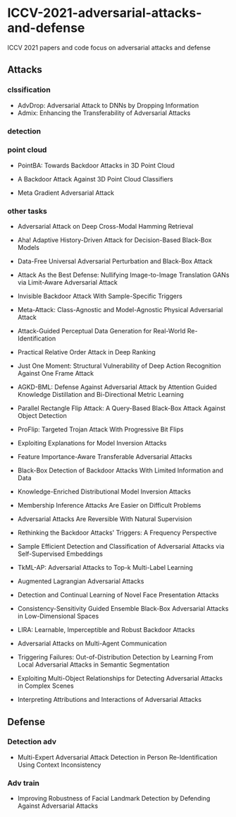 # ICCV-2021-adversarial-attacks-and-defense
ICCV 2021 papers and code focus on adversarial attacks and defense

## Attacks

### clssification
* AdvDrop: Adversarial Attack to DNNs by Dropping Information
* Admix: Enhancing the Transferability of Adversarial Attacks


### detection

### point cloud 
* PointBA: Towards Backdoor Attacks in 3D Point Cloud
* A Backdoor Attack Against 3D Point Cloud Classifiers

* Meta Gradient Adversarial Attack

### other tasks
* Adversarial Attack on Deep Cross-Modal Hamming Retrieval


* Aha! Adaptive History-Driven Attack for Decision-Based Black-Box Models





* Data-Free Universal Adversarial Perturbation and Black-Box Attack


* Attack As the Best Defense: Nullifying Image-to-Image Translation GANs via Limit-Aware Adversarial Attack


* Invisible Backdoor Attack With Sample-Specific Triggers


* Meta-Attack: Class-Agnostic and Model-Agnostic Physical Adversarial Attack


* Attack-Guided Perceptual Data Generation for Real-World Re-Identification


* Practical Relative Order Attack in Deep Ranking


* Just One Moment: Structural Vulnerability of Deep Action Recognition Against One Frame Attack


* AGKD-BML: Defense Against Adversarial Attack by Attention Guided Knowledge Distillation and Bi-Directional Metric Learning


* Parallel Rectangle Flip Attack: A Query-Based Black-Box Attack Against Object Detection


* ProFlip: Targeted Trojan Attack With Progressive Bit Flips






* Exploiting Explanations for Model Inversion Attacks


* Feature Importance-Aware Transferable Adversarial Attacks


* Black-Box Detection of Backdoor Attacks With Limited Information and Data


* Knowledge-Enriched Distributional Model Inversion Attacks


* Membership Inference Attacks Are Easier on Difficult Problems


* Adversarial Attacks Are Reversible With Natural Supervision

* Rethinking the Backdoor Attacks' Triggers: A Frequency Perspective


* Sample Efficient Detection and Classification of Adversarial Attacks via Self-Supervised Embeddings


* TkML-AP: Adversarial Attacks to Top-k Multi-Label Learning


* Augmented Lagrangian Adversarial Attacks


* Detection and Continual Learning of Novel Face Presentation Attacks


* Consistency-Sensitivity Guided Ensemble Black-Box Adversarial Attacks in Low-Dimensional Spaces







* LIRA: Learnable, Imperceptible and Robust Backdoor Attacks

* Adversarial Attacks on Multi-Agent Communication

* Triggering Failures: Out-of-Distribution Detection by Learning From Local Adversarial Attacks in Semantic Segmentation

* Exploiting Multi-Object Relationships for Detecting Adversarial Attacks in Complex Scenes





* Interpreting Attributions and Interactions of Adversarial Attacks

## Defense

### Detection adv
* Multi-Expert Adversarial Attack Detection in Person Re-Identification Using Context Inconsistency

### Adv train
* Improving Robustness of Facial Landmark Detection by Defending Against Adversarial Attacks






